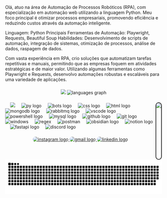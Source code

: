 <p align="left">Olá, atuo na área de Automação de Processos Robóticos (RPA), com especialização em automação web utilizando a linguagem Python. Meu foco principal é otimizar processos empresariais, promovendo eficiência e reduzindo custos através da automação inteligente.

Linguagem: Python
Principais Ferramentas de Automação: Playwright, Requests, Beautiful Soup
Habilidades: Desenvolvimento de scripts de automação, integração de sistemas, otimização de processos, análise de dados, raspagem de dados.

Com vasta experiência em RPA, crio soluções que automatizam tarefas repetitivas e manuais, permitindo que as empresas foquem em atividades estratégicas e de maior valor. Utilizando algumas ferramentas como Playwright e Requests, desenvolvo automações robustas e escaláveis para uma variedade de aplicações.</p>

###

<div align="center">
  <img src="https://github-readme-stats.vercel.app/api?username=VictorHaddad&show_icons=true&theme=github_dark">
  <img src="https://github-readme-stats.vercel.app/api/top-langs?username=VictorHaddad&locale=en&hide_title=false&layout=compact&card_width=320&langs_count=5&hide_border=false&theme=github_dark" height="168" alt="languages graph"/>
  
</div>

###

<img align="right" height="180" src="https://media.giphy.com/media/v1.Y2lkPTc5MGI3NjExc2xubTYxdHFuc2NhZzg5bm9ua2dscmljbHByYWwxMjR4ZDE1ZW9uciZlcD12MV9pbnRlcm5hbF9naWZfYnlfaWQmY3Q9Zw/st5a7FHzwqbHjC2Mpy/giphy.gif" style="border: 2px solid; border-radius: 12px;" />

###

<div align="left">
  <img width="12" />
  <img src="https://github.com/marwin1991/profile-technology-icons/assets/25181517/37cb517e-d059-4cc0-8124-1a72b663167c" height="30">
  <img width="12" />
  <img src="https://skillicons.dev/icons?i=py" height="30" alt="py logo"/>
  <img width="12" />
  <img src="https://skillicons.dev/icons?i=bots" height="30" alt="bots logo"/>
  <img width="12" />
  <img src="https://skillicons.dev/icons?i=css" height="30" alt="css logo"/>
  <img width="12" />
  <img src="https://skillicons.dev/icons?i=html" height="30" alt="html logo"/>
  <img width="12" />
  <img src="https://skillicons.dev/icons?i=mongodb" height="30" alt="mongodb logo"/>
  <img width="12" />
  <img src="https://skillicons.dev/icons?i=rabbitmq" height="30" alt="rabbitmq logo"/>
  <img width="12" />
  <img src="https://skillicons.dev/icons?i=vscode" height="30" alt="vscode logo"/>
  <img width="12" />
  <img src="https://skillicons.dev/icons?i=powershell" height="30" alt="powershell logo"/>
  <img width="12" />
  <img src="https://skillicons.dev/icons?i=mysql" height="30" alt="mysql logo"/>
  
  <img width="12" />
  <img src="https://skillicons.dev/icons?i=github" height="30" alt="github logo"/>
  <img width="12" />
  <img src="https://skillicons.dev/icons?i=git" height="30" alt="git logo"/>
  <img width="12" />
  <img src="https://skillicons.dev/icons?i=windows" height="30" alt="windows"/>
  <img width="12" />
  <img src="https://skillicons.dev/icons?i=regex" height="30" alt="regex"/>
  <img width="12" />
  <img src="https://skillicons.dev/icons?i=postman" height="30" alt="postman"/>
  <img width="12" />
  <img src="https://skillicons.dev/icons?i=obsidian" height="30" alt="obsidian logo"/>
  <img width="12" />
  <img src="https://skillicons.dev/icons?i=notion" height="30" alt="notion logo"/>
  <img width="12" />
  <img src="https://skillicons.dev/icons?i=fastapi" height="30" alt="fastapi logo"/>
  <img width="12" />
  <img src="https://skillicons.dev/icons?i=discord" height="30" alt="discord logo"/>
</div>

###

<div align="center">
  <a href="https://www.instagram.com/_victor_haddad_" target="_blank">
    <img src="https://img.shields.io/static/v1?message=Instagram&logo=instagram&label=&color=blue&logoColor=white&labelColor=black&style=for-the-badge" height="35" alt="instagram logo" style="border-radius: 12px;" />
  </a>
  <a href="mailto:vhaddad977@gmail.com" target="_blank">
    <img src="https://img.shields.io/static/v1?message=Gmail&logo=gmail&label=&color=D14836&logoColor=white&labelColor=&style=for-the-badge" height="35" alt="gmail logo" style="border-radius: 12px;" />
  </a>
  <a href="www.linkedin.com/in/victor-h-0a5071211" target="_blank">
    <img src="https://img.shields.io/static/v1?message=LinkedIn&logo=linkedin&label=&color=0077B5&logoColor=white&labelColor=&style=for-the-badge" height="35" alt="linkedin logo" style="border-radius: 12px;" />
  </a>
</div>

###

<br clear="both">

<img src="https://raw.githubusercontent.com/rodrigozavan/rodrigozavan/output/snake.svg" alt="Snake animation" />

###


